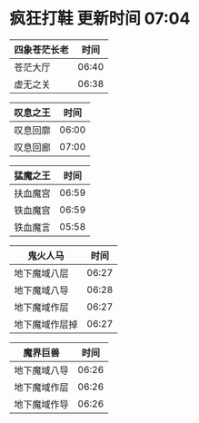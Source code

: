 # 疯狂打鞋 更新时间 07:04

| 四象苍茫长老   | 时间    |
|--------|-------|
| 苍茫大厅 | 06:40 |
| 虚无之关 | 06:38 |

| 叹息之王   | 时间    |
|--------|-------|
| 叹息回廓 | 06:00 |
| 叹息回廊 | 07:00 |

| 猛魔之王   | 时间    |
|--------|-------|
| 扶血魔宫 | 06:59 |
| 铁血魔宫 | 06:59 |
| 铁血魔言 | 05:58 |

| 鬼火人马   | 时间    |
|--------|-------|
| 地下魔域八层 | 06:27 |
| 地下魔域八导 | 06:28 |
| 地下魔域作层 | 06:27 |
| 地下魔域作层掉 | 06:27 |

| 魔界巨兽   | 时间    |
|--------|-------|
| 地下魔域八导 | 06:26 |
| 地下魔域作层 | 06:26 |
| 地下魔域作导 | 06:26 |